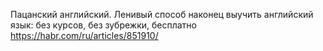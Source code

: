 ﻿Пацанский английский. Ленивый способ наконец выучить английский язык: без курсов, без зубрежки, бесплатно
https://habr.com/ru/articles/851910/